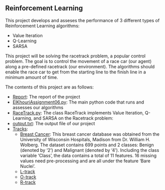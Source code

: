 ## Reinforcement Learning

This project develops and asseses the performance of 3 different types of Reinforcement Learning algorithms:
* Value Iteration
* Q-Learning
* SARSA

This project will be solving the racetrack problem, a popular control problem. The goal is to control the movement of a race car (our agent) along a pre-defined racetrack (our environment). The algorithms should enable the race car to get from the starting line to the finish line in a minimum amount of time.

The contents of this project are as follows:
* [Report](https://github.com/chriskh93/my-portfolio/tree/main/Analysis%20and%20Development%20of%20Machine%20Learning%20Algorithms/Reinforcement%20Learning/Report): The report of the project
* [ElKhouriAssignment06.py](https://github.com/chriskh93/my-portfolio/blob/main/Analysis%20and%20Development%20of%20Machine%20Learning%20Algorithms/Reinforcement%20Learning/ElKhouriAssignment06.py): The main python code that runs and assesses our algorithms
* [RaceTrack.py](https://github.com/chriskh93/my-portfolio/blob/main/Analysis%20and%20Development%20of%20Machine%20Learning%20Algorithms/Reinforcement%20Learning/RaceTrack.py): The class RaceTrack implements Value Iteration, Q-Learning, and SARSA on the Racetrack problem:
* [output.txt](https://github.com/chriskh93/my-portfolio/blob/main/Analysis%20and%20Development%20of%20Machine%20Learning%20Algorithms/Reinforcement%20Learning/output.txt): The output file of our project
* [Tracks](https://github.com/chriskh93/my-portfolio/tree/main/Analysis%20and%20Development%20of%20Machine%20Learning%20Algorithms/Reinforcement%20Learning/Tracks):
  * [Breast Cancer](https://github.com/chriskh93/my-portfolio/tree/main/Analysis%20and%20Development%20of%20Machine%20Learning%20Algorithms/Neural%20Networks/Datasets/Breast%20Cancer): This breast cancer database was obtained from the University of Wisconsin Hospitals, Madison from Dr. William H. Wolberg. The dataset contains 699 points and 2 classes: Benign (denoted by ‘2’) and Malignant (denoted by ‘4’). Including the class variable ‘Class’, the data contains a total of 11 features. 16 missing values need pre-processing and are all under the feature ‘Bare Nuclei’.
  * [L-track](https://github.com/chriskh93/my-portfolio/blob/main/Analysis%20and%20Development%20of%20Machine%20Learning%20Algorithms/Reinforcement%20Learning/Tracks/L-track.txt)
  * [O-track](https://github.com/chriskh93/my-portfolio/blob/main/Analysis%20and%20Development%20of%20Machine%20Learning%20Algorithms/Reinforcement%20Learning/Tracks/O-track.txt)
  * [R-track](https://github.com/chriskh93/my-portfolio/blob/main/Analysis%20and%20Development%20of%20Machine%20Learning%20Algorithms/Reinforcement%20Learning/Tracks/R-track.txt)

